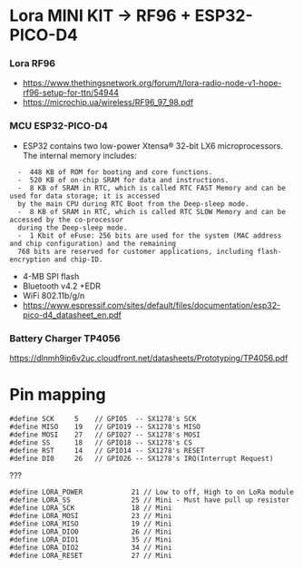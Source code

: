 # Lora MINI KIT -> RF96 + ESP32-PICO-D4

### Lora RF96
*  https://www.thethingsnetwork.org/forum/t/lora-radio-node-v1-hope-rf96-setup-for-ttn/54944
*  https://microchip.ua/wireless/RF96_97_98.pdf

### MCU ESP32-PICO-D4
*  ESP32 contains two low-power Xtensa® 32-bit LX6 microprocessors. The internal memory includes:
```
  -  448 KB of ROM for booting and core functions.
  -  520 KB of on-chip SRAM for data and instructions.
  -  8 KB of SRAM in RTC, which is called RTC FAST Memory and can be used for data storage; it is accessed
  by the main CPU during RTC Boot from the Deep-sleep mode.
  -  8 KB of SRAM in RTC, which is called RTC SLOW Memory and can be accessed by the co-processor
  during the Deep-sleep mode.
  -  1 Kbit of eFuse: 256 bits are used for the system (MAC address and chip configuration) and the remaining
  768 bits are reserved for customer applications, including flash-encryption and chip-ID.
```
*  4-MB SPI flash
*  Bluetooth v4.2 +EDR
*  WiFi 802.11b/g/n
*  https://www.espressif.com/sites/default/files/documentation/esp32-pico-d4_datasheet_en.pdf

### Battery Charger TP4056
https://dlnmh9ip6v2uc.cloudfront.net/datasheets/Prototyping/TP4056.pdf

# Pin mapping
```
#define SCK     5    // GPIO5  -- SX1278's SCK
#define MISO    19   // GPIO19 -- SX1278's MISO
#define MOSI    27   // GPIO27 -- SX1278's MOSI
#define SS      18   // GPIO18 -- SX1278's CS
#define RST     14   // GPIO14 -- SX1278's RESET
#define DI0     26   // GPIO26 -- SX1278's IRQ(Interrupt Request)
```
???
```
#define LORA_POWER            21 // Low to off, High to on LoRa module
#define LORA_SS               25 // Mini - Must have pull up resistor
#define LORA_SCK              18 // Mini
#define LORA_MOSI             23 // Mini
#define LORA_MISO             19 // Mini
#define LORA_DIO0             26 // Mini
#define LORA_DIO1             35 // Mini
#define LORA_DIO2             34 // Mini
#define LORA_RESET            27 // Mini
```
